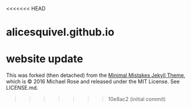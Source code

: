 <<<<<<< HEAD
# alicesquivel.github.io
website update
=======
This was forked (then detached) from the [Minimal Mistakes Jekyll Theme](https://mmistakes.github.io/minimal-mistakes/), which is © 2016 Michael Rose and released under the MIT License. See LICENSE.md.
>>>>>>> 10e8ac2 (initial commit)
